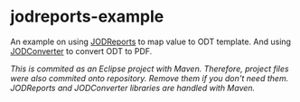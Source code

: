 # jodreports-example
An example on using [JODReports](https://github.com/antonyho/jodreports-example.git) to map value to ODT template. And using [JODConverter](http://www.artofsolving.com/opensource/jodconverter.html) to convert ODT to PDF.

*This is commited as an Eclipse project with Maven. Therefore, project files were also commited onto repository. Remove them if you don't need them. JODReports and JODConverter libraries are handled with Maven.*
